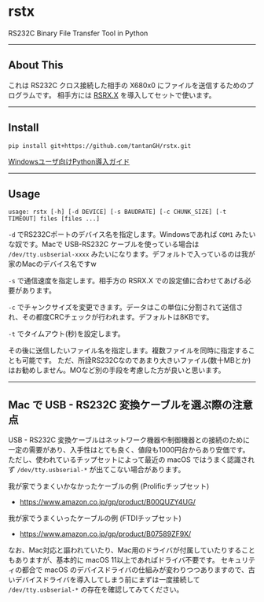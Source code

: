 # rstx

RS232C Binary File Transfer Tool in Python

---

## About This

これは RS232C クロス接続した相手の X680x0 にファイルを送信するためのプログラムです。 
相手方には [RSRX.X](https://github.com/tantanGH/rsrx/) を導入してセットで使います。

---

## Install

    pip install git+https://github.com/tantanGH/rstx.git

[Windowsユーザ向けPython導入ガイド](https://github.com/tantanGH/distribution/blob/main/windows_python_for_x68k.md)

---

## Usage

    usage: rstx [-h] [-d DEVICE] [-s BAUDRATE] [-c CHUNK_SIZE] [-t TIMEOUT] files [files ...]

`-d` でRS232Cポートのデバイス名を指定します。Windowsであれば `COM1` みたいな奴です。Macで USB-RS232C ケーブルを使っている場合は `/dev/tty.usbserial-xxxx` みたいになります。デフォルトで入っているのは我が家のMacのデバイス名ですw

`-s` で通信速度を指定します。相手方の RSRX.X での設定値に合わせてあげる必要があります。

`-c` でチャンクサイズを変更できます。データはこの単位に分割されて送信され、その都度CRCチェックが行われます。デフォルトは8KBです。

`-t` でタイムアウト(秒)を設定します。

その後に送信したいファイル名を指定します。複数ファイルを同時に指定することも可能です。
ただ、所詮RS232Cなのであまり大きいファイル(数十MBとか)はお勧めしません。MOなど別の手段を考慮した方が良いと思います。

---

## Mac で USB - RS232C 変換ケーブルを選ぶ際の注意点

USB - RS232C 変換ケーブルはネットワーク機器や制御機器との接続のために一定の需要があり、入手性はとても良く、値段も1000円台からあり安価です。
ただし、使われているチップセットによって最近の macOS ではうまく認識されず `/dev/tty.usbserial-*` が出てこない場合があります。

我が家でうまくいかなかったケーブルの例 (Prolificチップセット)
- https://www.amazon.co.jp/gp/product/B00QUZY4UG/

我が家でうまくいったケーブルの例 (FTDIチップセット)
- https://www.amazon.co.jp/gp/product/B07589ZF9X/

なお、Mac対応と謳われていたり、Mac用のドライバが付属していたりすることもありますが、基本的に macOS 11以上であればドライバ不要です。
セキュリティの都合で macOS のデバイスドライバの仕組みが変わりつつありますので、古いデバイスドライバを導入してしまう前にまずは一度接続して `/dev/tty.usbserial-*` の存在を確認してみてください。